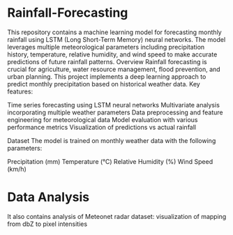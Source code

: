 # Rainfall-Forecasting
This repository contains a machine learning model for forecasting monthly rainfall using LSTM (Long Short-Term Memory) neural networks. The model leverages multiple meteorological parameters including precipitation history, temperature, relative humidity, and wind speed to make accurate predictions of future rainfall patterns.
Overview
Rainfall forecasting is crucial for agriculture, water resource management, flood prevention, and urban planning. This project implements a deep learning approach to predict monthly precipitation based on historical weather data.
Key features:

Time series forecasting using LSTM neural networks
Multivariate analysis incorporating multiple weather parameters
Data preprocessing and feature engineering for meteorological data
Model evaluation with various performance metrics
Visualization of predictions vs actual rainfall

Dataset
The model is trained on monthly weather data with the following parameters:

Precipitation (mm)
Temperature (°C)
Relative Humidity (%)
Wind Speed (km/h)


# Data Analysis
It also contains analysis of Meteonet radar dataset: visualization of mapping from dbZ to pixel intensities
